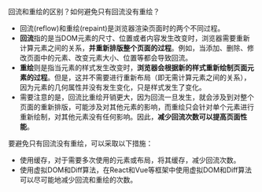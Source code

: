 回流和重绘的区别？如何避免只有回流没有重绘？
- 回流(reflow)和重绘(repaint)是浏览器渲染页面时的两个不同过程。
- **回流**指的是当DOM元素的尺寸、位置或者内容发生改变时，浏览器需要重新计算元素之间的关系，**并重新排版整个页面的过程**。例如，当添加、删除、修改页面中的元素、改变元素大小、位置等都会导致回流。
- **重绘**则是指当元素的样式发生改变时，**浏览器会根据新的样式重新绘制页面元素的过程**。但是，这并不需要进行重新布局（即无需计算元素之间的关系），因为元素的几何属性并没有发生变化，只是样式发生了变化。
- 需要注意的是，回流比重绘开销更大，因为回流一旦发生，就会涉及到对整个页面的重新排版，可能涉及对其他元素的影响，而重绘只会针对单个元素进行重新绘制，对其他元素没有任何影响。因此，**减少回流次数可以提高页面性能**。

要避免只有回流没有重绘，可以采取以下措施：
- 使用缓存，对于需要多次使用的元素或布局，将其缓存，减少回流次数。
- 使用虚拟DOM和Diff算法，在React和Vue等框架中使用虚拟DOM和Diff算法可以尽可能地减少回流和重绘的次数。
